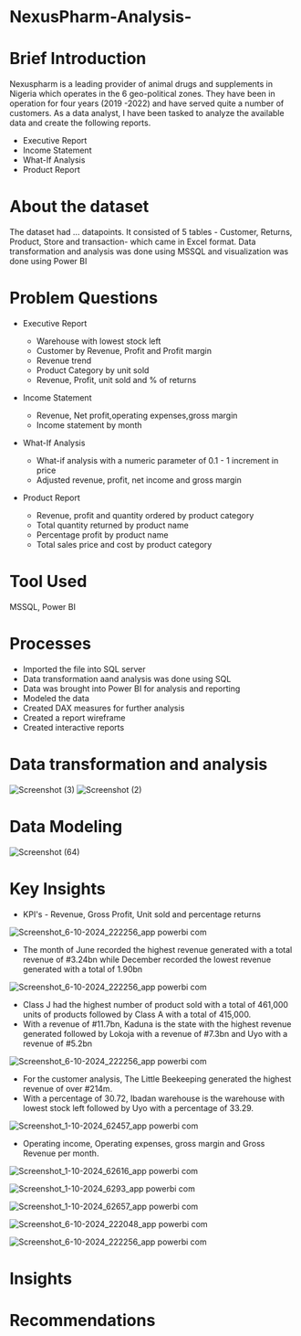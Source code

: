 # NexusPharm-Analysis-

# Brief Introduction
Nexuspharm is a leading provider of animal drugs and supplements in Nigeria 
which operates in the 6 geo-political zones. They have been in operation for 
four years (2019 -2022) and have served quite a number of customers. As a data analyst,
I have been tasked to analyze the available data and create the following reports.

* Executive Report
* Income Statement
* What-If Analysis
* Product Report

# About the dataset
The dataset had ... datapoints. It consisted of 5 tables - Customer, Returns, Product, Store and transaction- which came in Excel format. Data transformation and analysis was done using MSSQL and visualization was done using Power BI

# Problem Questions
* Executive Report
  - Warehouse with lowest stock left
  - Customer by Revenue, Profit and Profit margin
  - Revenue trend
  - Product Category by unit sold
  - Revenue, Profit, unit sold and % of returns

* Income Statement
  - Revenue, Net profit,operating expenses,gross margin
  - Income statement by month

* What-If Analysis
  - What-if analysis with a numeric parameter of 0.1 - 1 increment in price
  - Adjusted revenue, profit, net income and gross margin

* Product Report
  - Revenue, profit and quantity ordered by product category
  - Total quantity returned by product name
  - Percentage profit by product name
  - Total sales price and cost by product category

# Tool Used
  MSSQL, Power BI

# Processes
* Imported the file into SQL server
* Data transformation aand analysis was done using SQL
* Data was brought into Power BI for analysis and reporting
* Modeled the data
* Created DAX measures for further analysis
* Created a report wireframe
* Created interactive reports

# Data transformation and analysis 
![Screenshot (3)](https://github.com/user-attachments/assets/7696050f-4d98-497c-87b0-e38672d89674)
![Screenshot (2)](https://github.com/user-attachments/assets/4b53d93f-485b-468c-a6d3-60be923c9fab)

# Data Modeling
![Screenshot (64)](https://github.com/user-attachments/assets/15c3637f-22ab-490e-a115-65f6bcc38720)

# Key Insights
* KPI's - Revenue, Gross Profit, Unit sold and percentage returns

![Screenshot_6-10-2024_222256_app powerbi com](https://github.com/user-attachments/assets/8eda20ff-fe23-43ee-9440-b3f32e149f5d)

* The month of June recorded the highest revenue generated with a total revenue of #3.24bn while December recorded the lowest revenue generated with a total of 1.90bn

![Screenshot_6-10-2024_222256_app powerbi com](https://github.com/user-attachments/assets/8ce4c843-3be4-43f2-957e-68d718530546)

* Class J had the highest number of product sold with a total of 461,000 units of products followed by Class A with a total of 415,000.
* With a revenue of #11.7bn, Kaduna is the state with the highest revenue generated followed by Lokoja with a revenue of #7.3bn and Uyo with a revenue of #5.2bn

![Screenshot_6-10-2024_222256_app powerbi com](https://github.com/user-attachments/assets/6767af04-ecf9-4ece-9ef1-0f224439e2a6)
 
* For the customer analysis, The Little Beekeeping generated the highest revenue of over #214m.
* With a percentage of 30.72, Ibadan warehouse is the warehouse with lowest stock left followed by Uyo with a percentage of 33.29.

![Screenshot_1-10-2024_62457_app powerbi com](https://github.com/user-attachments/assets/549d8e04-612b-4f59-b80c-676464c2e18c)

* Operating income, Operating expenses, gross margin and  Gross Revenue per month.

![Screenshot_1-10-2024_62616_app powerbi com](https://github.com/user-attachments/assets/5b146cfc-f005-4e7b-90dd-6f3f5e325958)


![Screenshot_1-10-2024_6293_app powerbi com](https://github.com/user-attachments/assets/a99083ef-16ea-4545-a186-7eb354741dd7)

![Screenshot_1-10-2024_62657_app powerbi com](https://github.com/user-attachments/assets/673a2427-f978-447a-a34f-46836d8f0b89)

![Screenshot_6-10-2024_222048_app powerbi com](https://github.com/user-attachments/assets/78b92495-82ec-4262-ba1e-ab6888a37dd4)

![Screenshot_6-10-2024_222256_app powerbi com](https://github.com/user-attachments/assets/6908b183-d2aa-47cd-aa1e-ab0e98b8546a)

# Insights

# Recommendations
